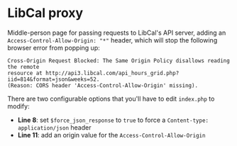 # LibCal proxy

Middle-person page for passing requests to LibCal's API server, adding an
`Access-Control-Allow-Origin: "*"` header, which will stop the following browser
error from popping up:

```
Cross-Origin Request Blocked: The Same Origin Policy disallows reading the remote
resource at http://api3.libcal.com/api_hours_grid.php?iid=814&format=json&weeks=52.
(Reason: CORS header 'Access-Control-Allow-Origin' missing).
```

There are two configurable options that you'll have to edit `index.php` to modify:

* **Line 8**:  set `$force_json_response` to `true` to force a
  `Content-type: application/json` header
* **Line 11**: add an origin value for the `Access-Control-Allow-Origin`

